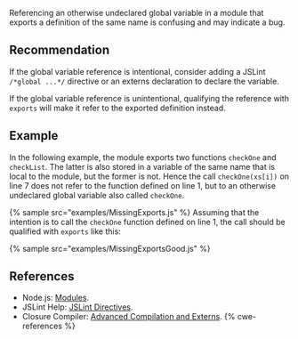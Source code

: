 Referencing an otherwise undeclared global variable in a module that exports a definition of the same name is confusing and may indicate a bug.


## Recommendation
If the global variable reference is intentional, consider adding a JSLint `/*global ...*/` directive or an externs declaration to declare the variable.

If the global variable reference is unintentional, qualifying the reference with `exports` will make it refer to the exported definition instead.


## Example
In the following example, the module exports two functions `checkOne` and `checkList`. The latter is also stored in a variable of the same name that is local to the module, but the former is not. Hence the call `checkOne(xs[i])` on line 7 does not refer to the function defined on line 1, but to an otherwise undeclared global variable also called `checkOne`.

{% sample src="examples/MissingExports.js" %}
Assuming that the intention is to call the `checkOne` function defined on line 1, the call should be qualified with `exports` like this:

{% sample src="examples/MissingExportsGood.js" %}

## References
* Node.js: [Modules](https://nodejs.org/api/modules.html).
* JSLint Help: [JSLint Directives](http://www.jslint.com/help.html).
* Closure Compiler: [Advanced Compilation and Externs](https://developers.google.com/closure/compiler/docs/api-tutorial3).
{% cwe-references %}
